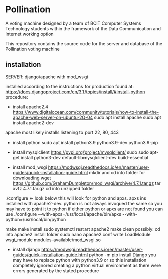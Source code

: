 # Pollination

A voting machine designed by a team of BCIT Computer Systems Technology students within the framework of the Data Communication and Internet working option

This repository contains the source code for the server and database of the Pollination voting machine


## installation

SERVER: django/apache with mod_wsgi

installed according to the instructions for production found at:
https://docs.djangoproject.com/en/3.1/topics/install/#install-python
procedure:

- install apache2.4 https://www.digitalocean.com/community/tutorials/how-to-install-the-apache-web-server-on-ubuntu-20-04
sudo apt install apache 
sudo apt install apache2-dev

apache most likely installs listening to port 22, 80, 443

- install python
sudo apt install python3.9 python3.9-dev python3.9-pip

- install mysqlclient https://pypi.org/project/mysqlclient/
sudo sudo apt-get install python3-dev default-libmysqlclient-dev build-essential

- install mod_wsgi https://modwsgi.readthedocs.io/en/master/user-guides/quick-installation-guide.html
mkdir and cd into folder for downloading
wget https://github.com/GrahamDumpleton/mod_wsgi/archive/4.7.1.tar.gz
tar xvfz 4.7.1.tar.gz
cd into unzipped folder

./configure <- look below
this will look for python and apxs. apxs ins installed with apache2-dev. 
python is not always invoqued the same so you may have to point it to python
if either python or apxs are not found you can use
./configure --with-apxs=/usr/local/apache/bin/apxs --with-python=/usr/local/bin/python

make
make install
sudo systemctl restart apache2
make clean
possibly:
cd into apache2 install folder
sudo nano apache2.conf
write LoadModule wsgi_module modules-available/mod_wsgi.so

- install django https://modwsgi.readthedocs.io/en/master/user-guides/quick-installation-guide.html
python -m pip install Django
you may have to replace python with python3.9 or so
this installation completely ignored creating a python virtual environment as there were errors generated 
by the stated procedure



